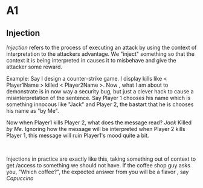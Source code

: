# A1
<h2>Injection</h2>

<p><i>Injection</i> refers to the process of executing an attack by using the context of interpretation to the attackers advantage. We "inject" something so that the context it is being interpreted in causes it to misbehave and give the attacker some reward. </p>
<p> Example: Say I design a counter-strike game. I display kills like &lt Player1Name &gt killed &lt Player2Name &gt. Now , what I am about to demonstrate is in now way a security bug, but just a clever hack to cause a misinterpretation of the sentence. Say Player 1 chooses his name which is something innocous like "Jack" and Player 2, the bastart that he is chooses his name as "by Me". 
</p>
<p>Now when Player1 kills Player 2, what does the message read? 
<i> Jack </i> Killed <i>by Me</i>. Ignoring how the message will be interpreted when Player 2 kills Player 1, this message will ruin Player1's mood quite a bit.
</p>
<br>
<p>Injections in practice are exactly like this, taking something out of context to get /access to something we should not have. If the coffee shop guy asks you, "Which coffee?", the expected answer from you will be a flavor , say <i> Capuccino</i>